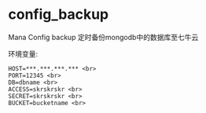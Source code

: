 # config_backup
Mana Config backup
定时备份mongodb中的数据库至七牛云

环境变量:
```
HOST=***.***.***.*** <br>
PORT=12345 <br>
DB=dbname <br>
ACCESS=skrskrskr <br>
SECRET=skrskrskr <br>
BUCKET=bucketname <br>
```
